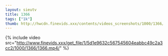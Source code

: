 ```yaml
--- 
layout: sieutv
title: 1366
tags: ["1k"]
thumb: http://hwcdn.finevids.xxx/contents/videos_screenshots/1000/1366/preview.mp4.jpg
---
```

{% include video src="http://www.finevids.xxx/get_file/1/5d1e9632c567545604eabbc49c2a3cc2/1000/1366/1366.mp4/" %} 
